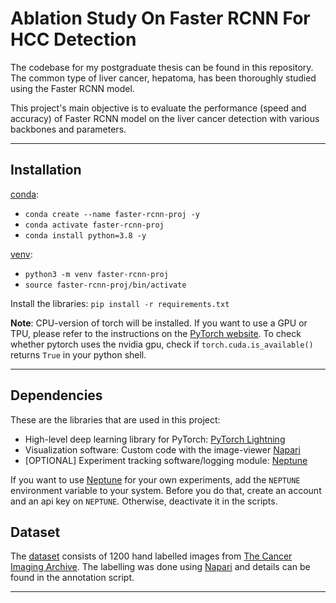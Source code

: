 # Ablation Study On Faster RCNN For HCC Detection
The codebase for my postgraduate thesis can be found in this repository. The common type of liver cancer, hepatoma, has been thoroughly studied using the Faster RCNN model.

This project's main objective is to evaluate the performance (speed and accuracy) of Faster RCNN model on the liver cancer detection with various backbones and parameters.

---

## Installation

[conda](https://docs.conda.io/en/latest/miniconda.html):
- `conda create --name faster-rcnn-proj -y`
- `conda activate faster-rcnn-proj`
- `conda install python=3.8 -y`
        
[venv](https://docs.python.org/3/library/venv.html):
- `python3 -m venv faster-rcnn-proj`
- `source faster-rcnn-proj/bin/activate`



Install the libraries:
   `pip install -r requirements.txt`

**Note**: CPU-version of torch will be installed. If you want to use a GPU or TPU, please refer to the instructions
on the [PyTorch website](https://pytorch.org/). To check whether pytorch uses the nvidia gpu, check
if `torch.cuda.is_available()` returns `True` in your python shell.
   

---


## Dependencies

These are the libraries that are used in this project:

- High-level deep learning library for PyTorch: [PyTorch Lightning](https://www.pytorchlightning.ai/)
- Visualization software: Custom code with the image-viewer [Napari](https://napari.org/)
- [OPTIONAL] Experiment tracking software/logging module: [Neptune](https://neptune.ai/)

If you want to use [Neptune](https://neptune.ai/) for your own experiments, add the `NEPTUNE` environment variable to
your system. Before you do that, create an account and an api key on `NEPTUNE`. Otherwise, deactivate it in the scripts. 

## Dataset

The [dataset](/Users/johannes/workspace/PyTorch-Object-Detection-Faster-RCNN-Tutorial/pytorch_faster_rcnn_tutorial/data)
consists of 1200 hand labelled images from [The Cancer Imaging Archive](https://wiki.cancerimagingarchive.net/pages/viewpage.action?pageId=61080617#61080617bcab02c187174a288dbcbf95d26179e8). The labelling was done using [Napari](https://napari.org/) and details can be found in the annotation script.

---
